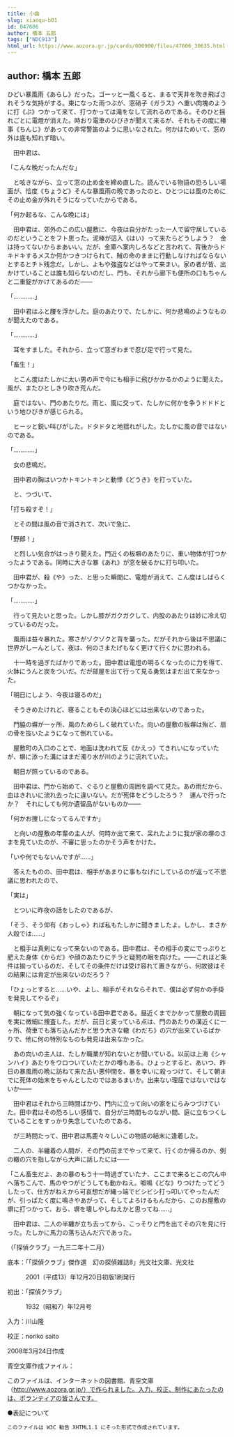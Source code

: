 ```yaml
---
title: 小曲
slug: xiaoqu-b01
id: 047606
author: 橋本 五郎
tags: ["NDC913"]
html_url: https://www.aozora.gr.jp/cards/000900/files/47606_30635.html
---
```


## author: 橋本 五郎

ひどい暴風雨《あらし》だった。ゴーッと一風くると、まるで天井を吹き飛ばされそうな気持がする。束になった雨つぶが、窓硝子《ガラス》へ重い肉塊のように打《ぶ》つかって来て、打つかっては滝をなして流れるのである。そのひと揺れごとに電燈が消えた。時おり電車のひびきが聞えて来るが、それもその度に椿事《ちんじ》があっての非常警笛のように思いなされた。何かはためいて、窓の外は底も知れず暗い。

　田中君は、

「こんな晩だったんだな」

　と呟きながら、立って窓の止め金を締め直した。読んでいる物語の恐ろしい場面が、恰度《ちょうど》そんな暴風雨の晩であったのと、ひとつには風のためにその止め金が外れそうになっていたからである。

「何か起るな、こんな晩には」

　田中君は、郊外のこの広い屋敷に、今夜は自分がたった一人で留守居しているのだということをフト思った。泥棒が這入《はい》って来たらどうしよう？　金は持ってないからまあいい。だが、金庫へ案内しろなどと言われて、背後からドキドキするメスか何かつきつけられて、賊の命のままに行動しなければならないとするとチト残念だ。しかし、よもや強盗などはやって来まい。家の者が皆、出かけていることは誰も知らないのだし、門も、それから廊下も便所の口もちゃんと二重錠がかけてあるのだ――

「…………」

　田中君はふと腰を浮かした。庭のあたりで、たしかに、何か悲鳴のようなものが聞えたのである。

「…………」

　耳をすました。それから、立って窓ぎわまで忍び足で行って見た。

「畜生！」

　とこん度はたしかに太い男の声で今にも相手に飛びかかるかのように聞えた。風が、またひとしきり吹き荒んだ。

　庭ではない、門のあたりだ。雨と、風に交って、たしかに何かを争うドドドという地ひびきが感じられる。

　ヒーッと鋭い叫びがした。ドタドタと地揺れがした。たしかに風の音ではないのである。

「…………」

　女の悲鳴だ。

　田中君の胸はいつかトキントキンと動悸《どうき》を打っていた。

　と、つづいて、

「打ち殺すぞ！」

　とその間は風の音で消されて、次いで急に、

「野郎！」

　と烈しい気合がはっきり聞えた。門近くの板塀のあたりに、重い物体が打つかったようである。同時に大きな暴《あれ》が窓を破るかに打ち叩いた。

　田中君が、殺《や》った、と思った瞬間に、電燈が消えて、こん度はしばらくつかなかった。

「…………」

　行って見たいと思った。しかし膝がガクガクして、内股のあたりは妙に冷え切っているのだった。

　風雨は益々暴れた。寒さがゾクゾクと背を襲った。だがそれから後は不思議に世界がしーんとして、夜は、何のさまたげもなく更けて行くかに思われる。

　十一時を過ぎたばかりであった。田中君は電燈の明るくなったのに力を得て、火鉢にうんと炭をついだ。だが部屋を出て行って見る勇気はまだ出て来なかった。

「明日にしよう、今夜は寝るのだ」

　そうきめたけれど、寝ることもその決心ほどには出来ないのであった。



　門脇の塀が一ヶ所、風のためらしく破れていた。向いの屋敷の板塀は殆ど、扇の骨を抜いたようになって倒れている。

　屋敷町の入口のことで、地面は洗われて反《かえっ》てきれいになっていたが、塀に添った溝にはまだ濁り水が川のように流れていた。

　朝日が照っているのである。

　田中君は、門から始めて、ぐるりと屋敷の周囲を調べて見た。あの雨だから、血はきれいに流れ去ったに違いない。だが死体をどうしたろう？　運んで行ったか？　それにしても何か遺留品がないものか――

「何かお捜しになってるんですか」

　と向いの屋敷の年輩の主人が、何時か出て来て、呆れたように我が家の塀のさまを見ていたのが、不審に思ったのかそう声をかけた。

「いや何でもないんですが……」

　答えたものの、田中君は、相手があまりに事もなげにしているのが返って不思議に思われたので、

「実は」

　とついに昨夜の話をしたのであるが、

「そう、そう仰有《おっしゃ》れば私もたしかに聞きましたよ。しかし、まさか人殺では……」

　と相手は真剣になって来ないのである。田中君は、その相手の変にでっぷりと肥えた身体《からだ》や顔のあたりにチラと疑問の眼を向けた。――これほど条件は揃っているのだ、そしてその条件だけは受け容れて置きながら、何故彼はその結果には肯定が出来ないのだろう？

「ひょっとすると……いや、よし、相手がそれならそれで、僕は必ず何かの手掛を発見してやるぞ」

　朝になって気の強くなっている田中君である。昼近くまでかかって屋敷の周囲を実に微細に捜査した。だが、前日と変っている点は、門のあたりの溝近くに一ヶ所、荷車でも落ち込んだかと思う大きな轍《わだち》の穴が出来ているばかりで、他に何の特別なものも発見は出来なかった。

　あの向いの主人は、たしか職業が知れないとか聞いている。以前は上海《シャンハイ》あたりをウロついていたとかの噂もある。ひょっとすると、あいつ、昨日の暴風雨の晩に訪ねて来た古い悪仲間を、暴を幸いに殺っつけて、そして朝までに死体の始末をちゃんとしたのではあるまいか。出来ない理屈ではないではないか――

　田中君はそれから三時間ばかり、門内に立って向いの家をにらみつづけていた。田中君はその恐ろしい感情で、自分が三時間ものながい間、庭に立ちつくしていることをすっかり失念していたのである。

　が三時間たって、田中君は馬鹿々々しいこの物語の結末に逢着した。

　二人の、半纏着の人間が、その門の前までやって来て、行くのか帰るのか、例の轍の穴を指しながら大声に話したには――

「こん畜生だよ、あの暴のもう十一時過ぎていたナ、ここまで来るとこの穴ん中へ落ちこんで、馬のやつがどうしても動かねえ。呶鳴《どな》りつけたってどうしたって、仕方がねえから可哀想だが縄っ端でビシビシ打っ叩いてやったんだが、引っぱたく度に鳴きやあがって、そしてよろけるもんだから、このお屋敷の塀に打つかって、おら、塀を壊しやしねえかと思ってね……」

　田中君は、二人の半纏が立ち去ってから、こっそりと門を出てその穴を見に行った。たしかに馬力の落ち込んだ穴であった。

（「探偵クラブ」一九三二年十二月）













底本：「「探偵クラブ」傑作選　幻の探偵雑誌8」光文社文庫、光文社


　　　2001（平成13）年12月20日初版1刷発行

初出：「探偵クラブ」

　　　1932（昭和7）年12月号

入力：川山隆

校正：noriko saito

2008年3月24日作成

青空文庫作成ファイル：

このファイルは、インターネットの図書館、青空文庫（http://www.aozora.gr.jp/）で作られました。入力、校正、制作にあたったのは、ボランティアの皆さんです。











●表記について


	このファイルは W3C 勧告 XHTML1.1 にそった形式で作成されています。